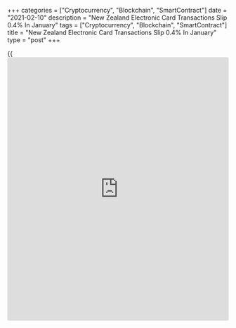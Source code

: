+++
categories = ["Cryptocurrency", "Blockchain", "SmartContract"]
date = "2021-02-10"
description = "New Zealand Electronic Card Transactions Slip 0.4% In January"
tags = ["Cryptocurrency", "Blockchain", "SmartContract"]
title = "New Zealand Electronic Card Transactions Slip 0.4% In January"
type = "post"
+++

{{<iframe id="large-banner" src="https://www.bounty.group/#slide=11.0" width="100%" height="600" scrolling="no" style="border: 0px solid rgb(216, 221, 230); border-radius: 3px;">}}

The total value of electronic card transactions in New Zealand was down
a seasonally adjusted 0.4 percent on month or NZ$24 million in January,
Statistics New Zealand said on Thursday - following the 19.2 percent
spike in December.

Spending in the core retail industries slipped 0.7 percent on month or
NZ$39 million.

On a yearly basis, electronic retail card spending was up 1.9 percent -
slowing from 3.5 percent in the previous month.

By industry, the movements were: durables, up NZ$34 million (2.1
percent); motor vehicles (excluding fuel), up NZ$3 million (1.7
percent); fuel, down NZ$1 million (0.3 percent); apparel, down NZ$7
million (2.0 percent); and consumables, down NZ$31 million (1.3
percent).

For comments and feedback [contact](https://www.playgroundfx.com/contact/): editorial@rtt[news](https://www.letsplayfx.com/blog/forex-news-website/).com

[Economic News][1]

 **What parts of the world are seeing the best (and worst) economic
performances lately? Click[here][2] to check out our [Econ Scorecard][2]
and find out! See up-to-the-moment [ranking](https://www.playgroundfx.com/blog/crypto-exchange-ranking/)s for the best and worst
performers in [GDP][3], [unemployment rate][4], [inflation][5] and much
more.**

   1. www.rtt[news](https://www.letsplayfx.com/blog/forex-news-website/).com/Content/EconomicNews.aspx
   2. www.rtt[news](https://www.letsplayfx.com/blog/forex-news-website/).com/economic-scorecard/world-rank/industrial-production/highest-performance.aspx
   3. www.rtt[news](https://www.letsplayfx.com/blog/forex-news-website/).com/economic-scorecard/world-rank/GDP/highest-performance.aspx
   4. www.rtt[news](https://www.letsplayfx.com/blog/forex-news-website/).com/economic-scorecard/world-rank/unemployment-rate/lowest-performance.aspx
   5. www.rtt[news](https://www.letsplayfx.com/blog/forex-news-website/).com/economic-scorecard/world-rank/CPI/highest-performance.aspx